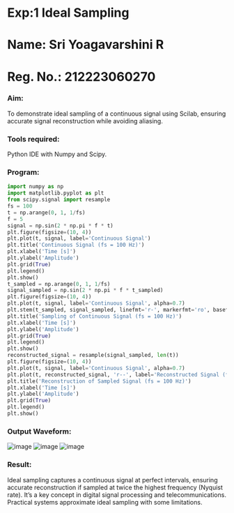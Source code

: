 # Exp:1 Ideal Sampling
# Name: Sri Yoagavarshini R
# Reg. No.: 212223060270

### Aim:

To demonstrate ideal sampling of a continuous signal using Scilab, ensuring accurate signal reconstruction while avoiding aliasing.

### Tools required:

Python IDE with Numpy and Scipy.

### Program:

```python
import numpy as np
import matplotlib.pyplot as plt
from scipy.signal import resample
fs = 100
t = np.arange(0, 1, 1/fs) 
f = 5
signal = np.sin(2 * np.pi * f * t)
plt.figure(figsize=(10, 4))
plt.plot(t, signal, label='Continuous Signal')
plt.title('Continuous Signal (fs = 100 Hz)')
plt.xlabel('Time [s]')
plt.ylabel('Amplitude')
plt.grid(True)
plt.legend()
plt.show()
t_sampled = np.arange(0, 1, 1/fs)
signal_sampled = np.sin(2 * np.pi * f * t_sampled)
plt.figure(figsize=(10, 4))
plt.plot(t, signal, label='Continuous Signal', alpha=0.7)
plt.stem(t_sampled, signal_sampled, linefmt='r-', markerfmt='ro', basefmt='r-', label='Sampled Signal (fs = 100 Hz)')
plt.title('Sampling of Continuous Signal (fs = 100 Hz)')
plt.xlabel('Time [s]')
plt.ylabel('Amplitude')
plt.grid(True)
plt.legend()
plt.show()
reconstructed_signal = resample(signal_sampled, len(t))
plt.figure(figsize=(10, 4))
plt.plot(t, signal, label='Continuous Signal', alpha=0.7)
plt.plot(t, reconstructed_signal, 'r--', label='Reconstructed Signal (fs = 100 Hz)')
plt.title('Reconstruction of Sampled Signal (fs = 100 Hz)')
plt.xlabel('Time [s]')
plt.ylabel('Amplitude')
plt.grid(True)
plt.legend()
plt.show()
```
### Output Waveform:

![image](https://github.com/user-attachments/assets/16cf682d-b70f-4ea9-a5a7-985081972474)
![image](https://github.com/user-attachments/assets/02a9f804-6caa-483d-9ef5-4190a7d2c3ca)
![image](https://github.com/user-attachments/assets/1823d6cf-2ec5-4c5a-b1d6-f73b64f21e15)

### Result:

Ideal sampling captures a continuous signal at perfect intervals, ensuring accurate
reconstruction if sampled at twice the highest frequency (Nyquist rate). It’s a key
concept in digital signal processing and telecommunications. Practical systems
approximate ideal sampling with some limitations.
